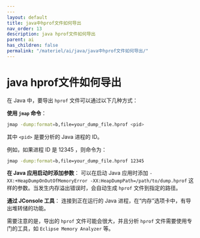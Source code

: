 ```yaml
---
---
layout: default
title: java中hprof文件如何导出
nav_order: 13
description: java hprof文件如何导出
parent: ai
has_children: false
permalink: "/materiel/ai/java/java中hprof文件如何导出/"
---
```


# java hprof文件如何导出

在 Java 中，要导出 `hprof` 文件可以通过以下几种方式：

**使用 `jmap` 命令**：

```bash
jmap -dump:format=b,file=your_dump_file.hprof <pid>
```

其中 `<pid>` 是要分析的 Java 进程的 ID。

例如，如果进程 ID 是 12345 ，则命令为：

```bash
jmap -dump:format=b,file=your_dump_file.hprof 12345
```

**在 Java 应用启动时添加参数**：
可以在启动 Java 应用时添加 `-XX:+HeapDumpOnOutOfMemoryError -XX:HeapDumpPath=/path/to/dump.hprof` 这样的参数。当发生内存溢出错误时，会自动生成 `hprof` 文件到指定的路径。

**通过 JConsole 工具**：
连接到正在运行的 Java 进程，在“内存”选项卡中，有导出堆转储的功能。

需要注意的是，导出的 `hprof` 文件可能会很大，并且分析 `hprof` 文件需要使用专门的工具，如 `Eclipse Memory Analyzer` 等。
